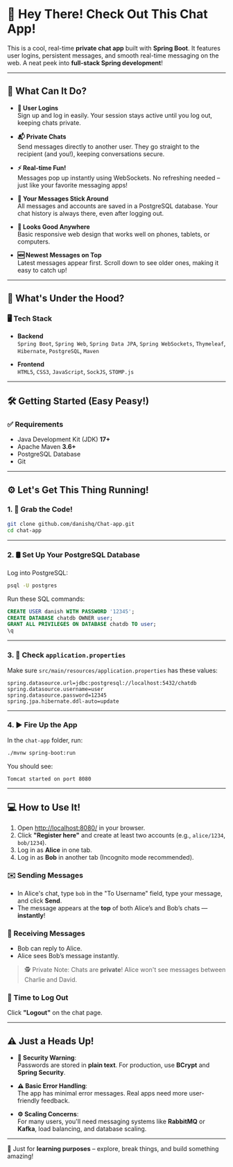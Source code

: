 # 💬 Hey There! Check Out This Chat App!

This is a cool, real-time **private chat app** built with **Spring Boot**. It features user logins, persistent messages, and smooth real-time messaging on the web. A neat peek into **full-stack Spring development**!

---

## 🚀 What Can It Do?

- **🔐 User Logins**  
  Sign up and log in easily. Your session stays active until you log out, keeping chats private.

- **📬 Private Chats**  
  Send messages directly to another user. They go straight to the recipient (and you!), keeping conversations secure.

- **⚡ Real-time Fun!**  
  Messages pop up instantly using WebSockets. No refreshing needed – just like your favorite messaging apps!

- **💾 Your Messages Stick Around**  
  All messages and accounts are saved in a PostgreSQL database. Your chat history is always there, even after logging out.

- **📱 Looks Good Anywhere**  
  Basic responsive web design that works well on phones, tablets, or computers.

- **🆕 Newest Messages on Top**  
  Latest messages appear first. Scroll down to see older ones, making it easy to catch up!

---

## 🔧 What's Under the Hood?

### 🖥️ Tech Stack

- **Backend**  
  `Spring Boot`, `Spring Web`, `Spring Data JPA`, `Spring WebSockets`, `Thymeleaf`, `Hibernate`, `PostgreSQL`, `Maven`

- **Frontend**  
  `HTML5`, `CSS3`, `JavaScript`, `SockJS`, `STOMP.js`

---

## 🛠 Getting Started (Easy Peasy!)

### ✅ Requirements

- Java Development Kit (JDK) **17+**
- Apache Maven **3.6+**
- PostgreSQL Database
- Git

---

## ⚙️ Let's Get This Thing Running!

### 1. 🔽 Grab the Code!

```bash
git clone github.com/danishq/Chat-app.git
cd chat-app
```

---

### 2. 🛢️ Set Up Your PostgreSQL Database

Log into PostgreSQL:

```bash
psql -U postgres
```

Run these SQL commands:

```sql
CREATE USER danish WITH PASSWORD '12345';
CREATE DATABASE chatdb OWNER user;
GRANT ALL PRIVILEGES ON DATABASE chatdb TO user;
\q
```

---

### 3. 📝 Check `application.properties`

Make sure `src/main/resources/application.properties` has these values:

```properties
spring.datasource.url=jdbc:postgresql://localhost:5432/chatdb
spring.datasource.username=user
spring.datasource.password=12345
spring.jpa.hibernate.ddl-auto=update
```

---

### 4. ▶️ Fire Up the App

In the `chat-app` folder, run:

```bash
./mvnw spring-boot:run
```

You should see:

```
Tomcat started on port 8080
```

---

## 💻 How to Use It!

1. Open [http://localhost:8080/](http://localhost:8080/) in your browser.
2. Click **"Register here"** and create at least two accounts (e.g., `alice/1234`, `bob/1234`).
3. Log in as **Alice** in one tab.
4. Log in as **Bob** in another tab (Incognito mode recommended).

### ✉️ Sending Messages

- In Alice's chat, type `bob` in the "To Username" field, type your message, and click **Send**.
- The message appears at the **top** of both Alice’s and Bob’s chats — **instantly**!

### 🔄 Receiving Messages

- Bob can reply to Alice.
- Alice sees Bob’s message instantly.

> 🕵️ Private Note: Chats are **private**! Alice won't see messages between Charlie and David.

### 🚪 Time to Log Out

Click **"Logout"** on the chat page.

---

## ⚠️ Just a Heads Up!

- **🔐 Security Warning**:  
  Passwords are stored in **plain text**. For production, use **BCrypt** and **Spring Security**.

- **⚠️ Basic Error Handling**:  
  The app has minimal error messages. Real apps need more user-friendly feedback.

- **⚙️ Scaling Concerns**:  
  For many users, you'll need messaging systems like **RabbitMQ** or **Kafka**, load balancing, and database scaling.

---

🧪 Just for **learning purposes** – explore, break things, and build something amazing!
